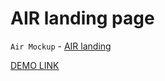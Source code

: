 # AIR landing page

`Air Mockup` - [AIR landing](https://www.figma.com/file/7qwsWggv9BAxMi2VPhBuPr/Air-(formerly-Dia))

 [DEMO LINK](https://ctk12.github.io/air/)
